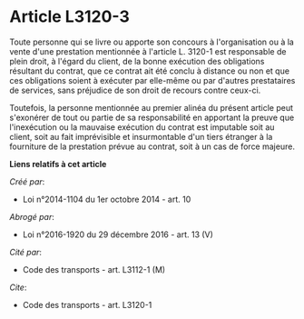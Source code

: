 # Article L3120-3

Toute personne qui se livre ou apporte son concours à l'organisation ou à la vente d'une prestation mentionnée à l'article L.
3120-1 est responsable de plein droit, à l'égard du client, de la bonne exécution des obligations résultant du contrat, que
ce contrat ait été conclu à distance ou non et que ces obligations soient à exécuter par elle-même ou par d'autres
prestataires de services, sans préjudice de son droit de recours contre ceux-ci. 

Toutefois, la personne mentionnée au premier alinéa du présent article peut s'exonérer de tout ou partie de sa responsabilité
en apportant la preuve que l'inexécution ou la mauvaise exécution du contrat est imputable soit au client, soit au fait
imprévisible et insurmontable d'un tiers étranger à la fourniture de la prestation prévue au contrat, soit à un cas de force
majeure.

**Liens relatifs à cet article**

_Créé par_:

  - Loi n°2014-1104 du 1er octobre 2014 - art. 10

_Abrogé par_:

  - Loi n°2016-1920 du 29 décembre 2016 - art. 13 (V)

_Cité par_:

  - Code des transports - art. L3112-1 (M)

_Cite_:

  - Code des transports - art. L3120-1
